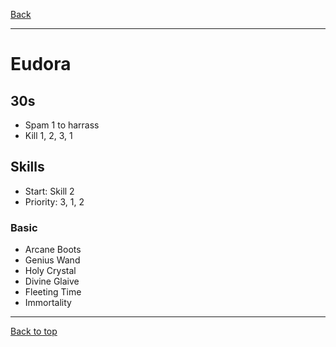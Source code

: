 [Back](../)

----

# Eudora

## 30s
- Spam 1 to harrass
- Kill 1, 2, 3, 1

## Skills
- Start: Skill 2
- Priority: 3, 1, 2

### Basic
- Arcane Boots
- Genius Wand
- Holy Crystal
- Divine Glaive
- Fleeting Time
- Immortality


----

[Back to top](./#)
